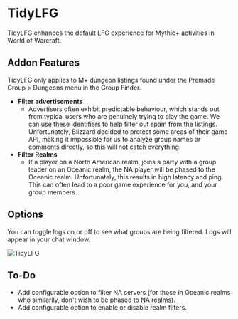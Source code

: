 # TidyLFG

TidyLFG enhances the default LFG experience for Mythic+ activities in World of Warcraft.

## Addon Features

TidyLFG only applies to M+ dungeon listings found under the Premade Group > Dungeons menu in the Group Finder.

* **Filter advertisements**
    * Advertisers often exhibit predictable behaviour, which stands out from typical users who are genuinely trying to play the game. We can use these identifiers to help filter out spam from the listings. Unfortunately, Blizzard decided to protect some areas of their game API, making it impossible for us to analyze group names or comments directly, so this will not catch everything.
* **Filter Realms**
    * If a player on a North American realm, joins a party with a group leader on an Oceanic realm, the NA player will be phased to the Oceanic realm. Unfortunately, this results in high latency and ping. This can often lead to a poor game experience for you, and your group members.
    
## Options

You can toggle logs on or off to see what groups are being filtered. Logs will appear in your chat window.

![TidyLFG](https://user-images.githubusercontent.com/9218035/198521561-c00f71b6-2ea0-4050-bb19-4bc00f6cddc7.jpg)

## To-Do

* Add configurable option to filter NA servers (for those in Oceanic realms who similarily, don't wish to be phased to NA realms).
* Add configurable option to enable or disable realm filters.
